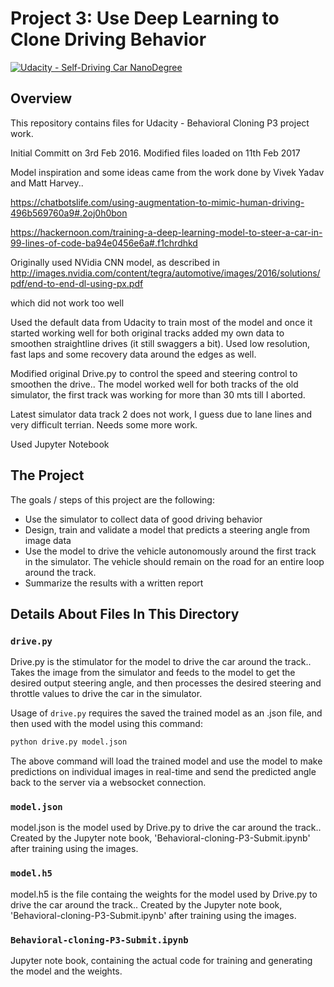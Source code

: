 # Project 3: Use Deep Learning to Clone Driving Behavior

[![Udacity - Self-Driving Car NanoDegree](https://s3.amazonaws.com/udacity-sdc/github/shield-carnd.svg)](http://www.udacity.com/drive)

Overview
---
This repository contains files for Udacity - Behavioral Cloning P3 project work.

Initial Committ on 3rd Feb 2016. Modified files loaded on 11th Feb 2017

Model inspiration and some ideas came from the work done by Vivek Yadav and Matt Harvey..

https://chatbotslife.com/using-augmentation-to-mimic-human-driving-496b569760a9#.2oj0h0bon

https://hackernoon.com/training-a-deep-learning-model-to-steer-a-car-in-99-lines-of-code-ba94e0456e6a#.f1chrdhkd

Originally used NVidia CNN model, as described in http://images.nvidia.com/content/tegra/automotive/images/2016/solutions/pdf/end-to-end-dl-using-px.pdf

which did not work too well

Used the default data from Udacity to train most of the model and once it started working well for both original tracks added my own data to smoothen straightline drives (it still swaggers a bit). Used low resolution, fast laps and some recovery data around the edges as well.

Modified original Drive.py to control the speed and steering control to smoothen the drive.. The model worked well for both tracks of the old simulator, the first track was working for more than 30 mts till I aborted.

Latest simulator data track 2 does not work, I guess due to lane lines and very difficult terrian. Needs some more work.

Used Jupyter Notebook

The Project
---
The goals / steps of this project are the following:
* Use the simulator to collect data of good driving behavior 
* Design, train and validate a model that predicts a steering angle from image data
* Use the model to drive the vehicle autonomously around the first track in the simulator. The vehicle should remain on the road for an entire loop around the track.
* Summarize the results with a written report


## Details About Files In This Directory

### `drive.py`

Drive.py is the stimulator for the model to drive the car around the track.. Takes the image from the simulator and feeds to the model to get the desired output steering angle, and then processes the desired steering and throttle values to drive the
car in the simulator.

Usage of `drive.py` requires the saved the trained model as an .json file, and then used with the model using this command:

```sh
python drive.py model.json
```

The above command will load the trained model and use the model to make predictions on individual images in real-time and send the predicted angle back to the server via a websocket connection.

### `model.json`

model.json is the model used by Drive.py to drive the car around the track.. Created by the Jupyter note book, 'Behavioral-cloning-P3-Submit.ipynb' after training using the images. 

### `model.h5`

model.h5 is the file containg the weights for the model used by Drive.py to drive the car around the track.. Created by the Jupyter note book, 'Behavioral-cloning-P3-Submit.ipynb' after training using the images. 

### `Behavioral-cloning-P3-Submit.ipynb`

Jupyter note book, containing the actual code for training and generating the model and the weights.
